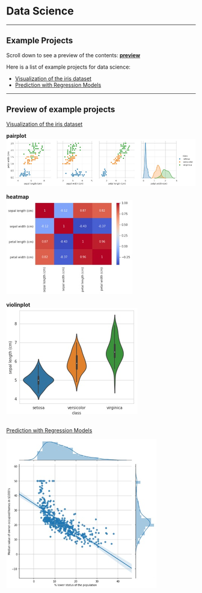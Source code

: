# Data Science
___
## Example Projects

Scroll down to see a preview of the contents: **[preview](#preview)**

Here is a list of example projects for data science:

* [Visualization of the iris dataset](01_Visualization_Iris/Visualizition%20with%20pandas%20matplotlib%20seaborn.ipynb
  "Visualizition with pandas matplotlib seaborn.ipynb")
* [Prediction with Regression Models](/02_Regression/Regression%20with%20sklearn.ipynb
"Regression with sklearn.ipynb")

___
## Preview of example projects

[Visualization of the iris dataset](/01_Visualization_Iris/Visualizition%20with%20pandas%20matplotlib%20seaborn.ipynb
  "Visualizition with pandas matplotlib seaborn.ipynb")

**pairplot**<br>
![pairplot preview](images/pairplot%20preview.jpg)<br><br>
**heatmap**<br>
![pairplot preview](images/heatmap%20preview.jpg)<br><br>
**violinplot**<br>
![pairplot preview](images/violinplot%20preview.jpg)<br><br>

[Prediction with Regression Models](/02_Regression/Regression%20with%20sklearn.ipynb
"Regression with sklearn.ipynb")

![jointplot regression preview](images/regression%20jointplot.jpg)
